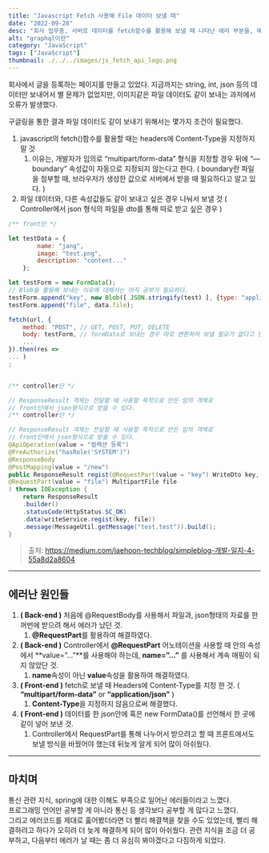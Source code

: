 ```yaml
---
title: "Javascript Fetch 사용해 File 데이터 보낼 때"
date: "2022-09-28"
desc: "회사 업무중, 서버로 데이터를 fetch함수를 활용해 보낼 때 나타난 에러 부분을, 예제코드로 바꾸었습니다."
alt: "graphql이란"
category: "JavaScript"
tags: ["JavaScript"]
thumbnail: ./../../images/js_fetch_api_logo.png
---
```


회사에서 글을 등록하는 페이지를 만들고 있었다. 지금까지는 string, int, json 등의 데이터만 보내어서 별 문제가 없었지만, 이미지같은 파일 데이터도 같이 보내는 과저에서 오류가 발생했다.

구글링을 통한 결과 파일 데이터도 같이 보내기 위해서는 몇가지 조건이 필요했다.

1. javascript의 fetch()함수를 활용할 때는 headers에 Content-Type을 지정하지 말 것
    1. 이유는, 개발자가 임의로 “multipart/form-data” 형식을 지정할 경우 뒤에 “—boundary” 속성값이 자동으로 지정되지 않는다고 한다. ( boundary란 파일을 첨부할 때,
       브라우저가 생성한 값으로 서버에서 받을 때 필요하다고 알고 있다. )
2. 파일 데이터와, 다른 속성값들도 같이 보내고 싶은 경우 나눠서 보낼 것 ( Controller에서 json 형식의 파일을 dto를 통해 따로 받고 싶은 경우 )

```javascript
/** front단 */

let testData = {
		name: "jang",
		image: "test.png",
		description: "content..."
	};

let testForm = new FormData();
// Blob을 활용해 보내는 이유에 대해서는 아직 공부가 필요하다.
testForm.append("key", new Blob([ JSON.stringify(test) ], {type: "application/json"}));
testForm.append("file", data.file);

fetch(url, {
	method: "POST", // GET, POST, PUT, DELETE
	body: testForm, // formData로 보내는 경우 따로 변환하여 보낼 필요가 없다고 안다.
	...
}).then(res =>
... )
;
```

```java

/** controller단 */

// ResponseResult 객체는 전달할 때 사용할 목적으로 만든 임의 객체로
// front단에서 json형식으로 받을 수 있다.
/** controller단 */

// ResponseResult 객체는 전달할 때 사용할 목적으로 만든 임의 객체로
// front단에서 json형식으로 받을 수 있다.
@ApiOperation(value = "컬렉션 등록")
@PreAuthorize("hasRole('SYSTEM')")
@ResponseBody
@PostMapping(value = "/new")
public ResponseResult regist(@RequestPart(value = "key") WriteDto key,
@RequestPart(value = "file") MultipartFile file
) throws IOException {
	return ResponseResult
	.builder()
	.statusCode(HttpStatus.SC_OK)
	.data(writeService.regist(key, file))
	.message(MessageUtil.getMessage("test.test")).build();
}
```
> 출처: https://medium.com/jaehoon-techblog/simpleblog-개발-일지-4-55a8d2a8604

---
## 에러난 원인들

1. **( Back-end )** 처음에 @RequestBody를 사용해서 파일과, json형태의 자료를 한꺼번에 받으려 해서 에러가 났던 것.
    1. **@RequestPart**를 활용하여 해결하였다.
2. **( Back-end )** Controller에서 **@RequestPart** 어노테이션을 사용할 때 안의 속성에서 **value=”…”**를 사용해야 하는데, **name=”…”** 를 사용해서 계속 매핑이 되지 않았단 것.
    1. **name**속성이 아닌 **value**속성을 활용하여 해결하였다.
3. **( Front-end )** fetch로 보낼 때 Headers에 Content-Type를 지정 한 것. ( **“multipart/form-data”** or **“application/json”** )
    1. **Content-Type**을 지정하지 않음으로써 해결했다.
4.  **( Front-end )** 데이터를 한 json안에 혹은 new FormData()를 선언해서 한 곳에 같이 넣어 보낸 것.
    1. Controller에서 RequestPart를 통해 나누어서 받으려고 할 때 프론트에서도 보낼 방식을 바꿨어야 했는데 뒤늦게 알게 되어 많이 아쉬웠다.
    

---

## 마치며

통신 관련 지식, spring에 대한 이해도 부족으로 일어난 에러들이라고 느꼈다.  
프로그래밍 언어만 공부할 게 아니라 통신 등 생각보다 공부할 게 많다고 느꼈다.  
그리고 에러코드를 제대로 훓어봤더라면 더 빨리 해결책을 찾을 수도 있었는데, 빨리 해결하려고 하다가 오히려 더 늦게 해결하게 되어 많이 아쉬웠다. 
관련 지식을 조금 더 공부하고, 다음부터 에러가 날 때는 좀 더 유심히 봐야겠다고 다짐하게 되었다.
